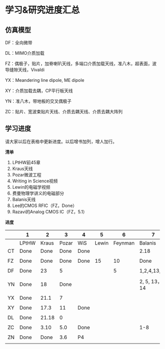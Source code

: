 # 学习&研究进度汇总

## 仿真模型

DF：全向微带

DL：MIMO介质加载

FZ：偶极子，贴片，加脊喇叭天线，多端口介质加载天线，准八木，超表面，波导缝隙天线，Vivaldi

YX：Meandering line dipole, ME dipole

XY：介质加载去耦，CP平行板天线

YN：准八木，带地板的交叉偶极子

ZC：贴片、宽波束贴片天线、介质去耦天线、介质去耦大阵列

## 学习进度

请大家以后在表格中更新进度。以后增书加列，增人加行。

**清单**

1. LPtHW前45章
2. Kraus天线
3. Pozar微波工程
4. Writing in Science视频
5. Lewin的电磁学视频
6. 费曼物理学讲义的电磁部分
7. Balanis天线
8. Lee的CMOS RFIC（FZ，Done）
9. Razavi的Analog CMOS IC（FZ，5.1）

**进度**

|      | 1     | 2     | 3     | 4    | 5     | 6       | 7            |
| ---- | ----- | ----- | ----- | ---- | ----- | ------- | ------------ |
|      | LPtHW | Kraus | Pozar | WiS  | Lewin | Feynman | Balanis      |
| CT   | Done  | Done  | Done  | Done |       |         | 2.18         |
|      |       |       |       |      |       |         |              |
| FZ   | Done  | Done  | Done  | Done | 15    | 10      | Done         |
|      |       |       |       |      |       |         |              |
| DF   | Done  | 23    | 5     |      |       | 5       | 1,2,4,13,14  |
|      |       |       |       |      |       |         |              |
| YN   | Done  | 18    | Done  |      |       |         | 2, 5, 13，14 |
|      |       |       |       |      |       |         |              |
| YX   | Done  | 21.1  | 7     |      |       |         |              |
|      |       |       |       |      |       |         |              |
| XY   | Done  | 17.3  | 11    | Done |       |         |              |
|      |       |       |       |      |       |         |              |
| DL   | Done  | 21.18 | 0     |      |       |         |              |
|      |       |       |       |      |       |         |              |
| ZC   | Done  | 3.10  | 5.0   | Done |       |         | 1-8          |
|      |       |       |       |      |       |         |              |
| ZN   | Done  | Done  | 3.6   | P4   |       |         |              |
|      |       |       |       |      |       |         |              |